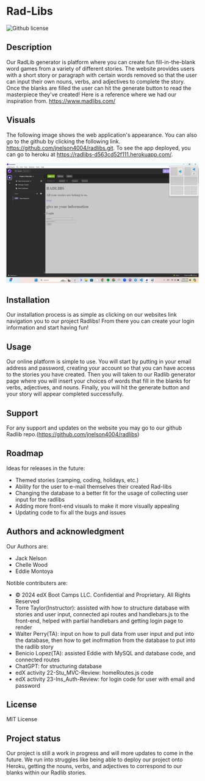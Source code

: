 # Rad-Libs
![Github license](https://img.shields.io/badge/license-mit-blue.svg)

## Description
Our RadLib generator is platform where you can create fun fill-in-the-blank word games from a variety of different stories. The website provides users with a short story or paragraph with certain words removed so that the user can input their own nouns, verbs, and adjectives to complete the story. Once the blanks are filled the user can hit the generate button to read the masterpiece they've created! Here is a reference where we had our inspiration from. https://www.madlibs.com/

## Visuals
The following image shows the web application's appearance. You can also go to the github by clicking the following link. https://github.com/jnelson4004/radlibs.git. To see the app deployed, you can go to heroku at https://radlibs-d563cd52f111.herokuapp.com/.

![Radlibs App Homepage](./public/assets/images/project-2-screenshot-insomnia.png)

## Installation
Our installation process is as simple as clicking on our websites link navigation you to our project Radlibs! From there you can create your login information and start having fun!


## Usage
Our online platform is simple to use. You will start by putting in your email address and password, creating your account so that you can have access to the stories you have created. Then you will taken to our Radlib generator page where you will insert your choices of words that fill in the blanks for verbs, adjectives, and nouns. Finally, you will hit the generate button and your story will appear completed successfully.

## Support
For any support and updates on the website you may go to our github Radlib repo.(https://github.com/jnelson4004/radlibs)

## Roadmap
Ideas for releases in the future:
- Themed stories (camping, coding, holidays, etc.)
- Ability for the user to e-mail themselves their created Rad-libs
- Changing the database to a better fit for the usage of collecting user input for the radlibs
- Adding more front-end visuals to make it more visually appealing
- Updating code to fix all the bugs and issues

## Authors and acknowledgment
Our Authors are:
- Jack Nelson
- Chelle Wood
- Eddie Montoya

Notible contributers are:
- © 2024 edX Boot Camps LLC. Confidential and Proprietary. All Rights Reserved
- Torre Taylor(Instructor): assisted with how to structure database with stories and user input, connected api routes and handlebars.js to the front-end, helped with partial handlebars and getting login page to render
- Walter Perry(TA): input on how to pull data from user input and put into the database, then how to get inofrmation from the database to put into the radlib story
- Benicio Lopez(TA): assisted Eddie with MySQL and database code, and connected routes
- ChatGPT: for structuring database
- edX activity 22-Stu_MVC-Review: homeRoutes.js code
- edX activity 23-Ins_Auth-Review: for login code for user with email and password

## License
MIT License

## Project status
Our project is still a work in progress and will more updates to come in the future. We run into struggles like being able to deploy our project onto Heroku, getting the nouns, verbs, and adjectives to correspond to our blanks within our Radlib stories.
